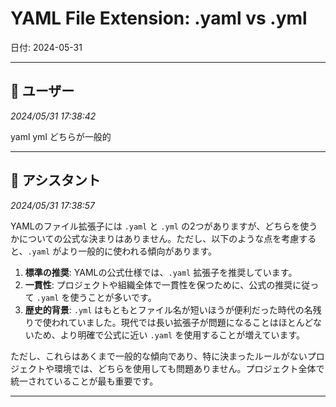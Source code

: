 # YAML File Extension: .yaml vs .yml

日付: 2024-05-31

---

## 👤 ユーザー
*2024/05/31 17:38:42*

yaml yml どちらが一般的

---

## 🤖 アシスタント
*2024/05/31 17:38:57*

YAMLのファイル拡張子には `.yaml` と `.yml` の2つがありますが、どちらを使うかについての公式な決まりはありません。ただし、以下のような点を考慮すると、`.yaml` がより一般的に使われる傾向があります。

1. **標準の推奨**: YAMLの公式仕様では、`.yaml` 拡張子を推奨しています。
2. **一貫性**: プロジェクトや組織全体で一貫性を保つために、公式の推奨に従って `.yaml` を使うことが多いです。
3. **歴史的背景**: `.yml` はもともとファイル名が短いほうが便利だった時代の名残りで使われていました。現代では長い拡張子が問題になることはほとんどないため、より明確で公式に近い `.yaml` を使用することが増えています。

ただし、これらはあくまで一般的な傾向であり、特に決まったルールがないプロジェクトや環境では、どちらを使用しても問題ありません。プロジェクト全体で統一されていることが最も重要です。

---

